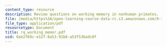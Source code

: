 ```yaml
---
content_type: resource
description: Review questions on working memory in nonhuman primates.
file: /media/https%3A/open-learning-course-data-rc.s3.amazonaws.com/9-10-cognitive-neuroscience-spring-2006/0ae2f69ce12f8a5391b8a53f536adc0f_rq_working_memor.pdf
file_type: application/pdf
resourcetype: Document
title: rq_working_memor.pdf
uid: 0ae2f69c-e12f-8a53-91b8-a53f536adc0f
---
```

